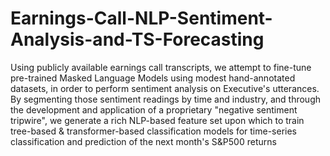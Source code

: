 # Earnings-Call-NLP-Sentiment-Analysis-and-TS-Forecasting
Using publicly available earnings call transcripts, we attempt to fine-tune pre-trained Masked Language Models using modest hand-annotated datasets, in order to perform sentiment analysis on Executive's utterances. By segmenting those sentiment readings by time and industry, and through the development and application of a proprietary "negative sentiment tripwire", we generate a rich NLP-based feature set upon which to train tree-based &amp; transformer-based classification models for time-series classification and prediction of the next month's S&amp;P500 returns
